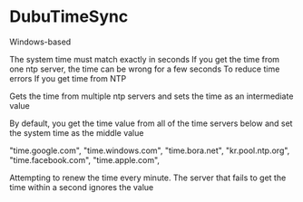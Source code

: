 # DubuTimeSync


Windows-based

The system time must match exactly in seconds
If you get the time from one ntp server, the time can be wrong for a few seconds
To reduce time errors
If you get time from NTP

Gets the time from multiple ntp servers and sets the time as an intermediate value

By default, you get the time value from all of the time servers below and set the system time as the middle value

"time.google.com",
"time.windows.com",
"time.bora.net",
"kr.pool.ntp.org",
"time.facebook.com",
"time.apple.com",

Attempting to renew the time every minute.
The server that fails to get the time within a second ignores the value

